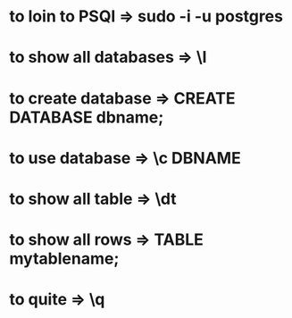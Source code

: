 
# to loin to PSQl => sudo -i -u postgres
# to show all databases => \l
# to create database => CREATE DATABASE dbname;
# to use database   => \c DBNAME
# to show all table  => \dt
# to show all rows => TABLE mytablename;
# to quite => \q